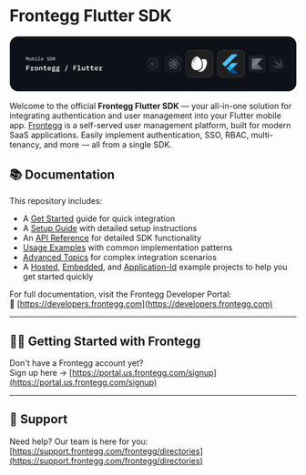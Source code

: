 # Frontegg Flutter SDK
![Frontegg_Flutter_SDK](/images/frontegg-flutter.png)

Welcome to the official **Frontegg Flutter SDK** — your all-in-one solution for
integrating authentication and user management into your Flutter mobile
app. [Frontegg](https://frontegg.com/) is a self-served user management platform, built for modern
SaaS applications. Easily implement authentication, SSO, RBAC, multi-tenancy, and more — all from a
single SDK.

## 📚 Documentation

This repository includes:

- A [Get Started](https://flutter-guide.frontegg.com/#/getting-started) guide for quick integration
- A [Setup Guide](https://flutter-guide.frontegg.com/#/setup) with detailed setup instructions
- An [API Reference](https://flutter-guide.frontegg.com/#/api) for detailed SDK functionality
- [Usage Examples](https://flutter-guide.frontegg.com/#/usage) with common implementation patterns
- [Advanced Topics](https://flutter-guide.frontegg.com/#/advanced) for complex integration scenarios
- A [Hosted](https://github.com/frontegg/frontegg-flutter/tree/master/hosted), [Embedded](https://github.com/frontegg/frontegg-flutter/tree/master/embedded), and [Application-Id](https://github.com/frontegg/frontegg-flutter/tree/master/application_id) example projects to help you get started quickly

For full documentation, visit the Frontegg Developer Portal:  
🔗 [https://developers.frontegg.com](https://developers.frontegg.com)

---

## 🧑‍💻 Getting Started with Frontegg

Don't have a Frontegg account yet?  
Sign up here → [https://portal.us.frontegg.com/signup](https://portal.us.frontegg.com/signup)

---

## 💬 Support

Need help? Our team is here for you:  
[https://support.frontegg.com/frontegg/directories](https://support.frontegg.com/frontegg/directories)
